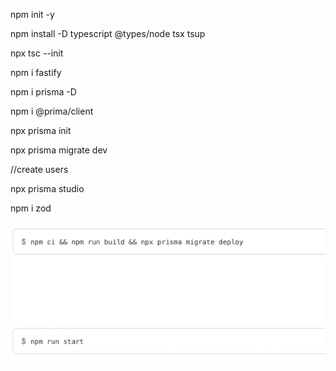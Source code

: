 npm init -y

npm install -D typescript @types/node tsx tsup

npx tsc --init
<!-- Muda para es2020 -->

npm i fastify

npm i prisma -D

npm i @prima/client

npx prisma init

npx prisma migrate dev

//create users

npx prisma studio

npm i zod

![alt text](image.png)
